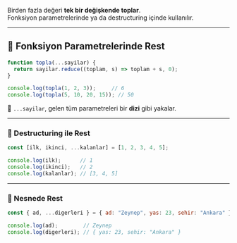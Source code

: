 
Birden fazla değeri **tek bir değişkende toplar**.  
Fonksiyon parametrelerinde ya da destructuring içinde kullanılır.

---

## 📌 Fonksiyon Parametrelerinde Rest

```js
function topla(...sayilar) {
  return sayilar.reduce((toplam, s) => toplam + s, 0);
}

console.log(topla(1, 2, 3));     // 6
console.log(topla(5, 10, 20, 15)); // 50
```

📌 `...sayilar`, gelen tüm parametreleri bir **dizi** gibi yakalar.

---

### 📌 Destructuring ile Rest

```js
const [ilk, ikinci, ...kalanlar] = [1, 2, 3, 4, 5];

console.log(ilk);      // 1
console.log(ikinci);   // 2
console.log(kalanlar); // [3, 4, 5]
```

---

### 📌 Nesnede Rest

```js
const { ad, ...digerleri } = { ad: "Zeynep", yas: 23, sehir: "Ankara" };

console.log(ad);        // Zeynep
console.log(digerleri); // { yas: 23, sehir: "Ankara" }
```
